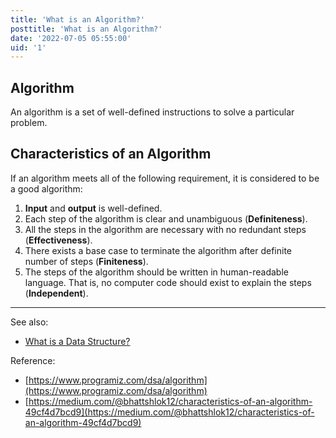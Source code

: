 ```yaml
---
title: 'What is an Algorithm?'
posttitle: 'What is an Algorithm?'
date: '2022-07-05 05:55:00'
uid: '1'
---
```


## Algorithm

An algorithm is a set of well-defined instructions to solve a particular problem.

## Characteristics of an Algorithm

If an algorithm meets all of the following requirement, it is considered to be a good algorithm:

1. **Input** and **output** is well-defined.
2. Each step of the algorithm is clear and unambiguous (**Definiteness**).
3. All the steps in the algorithm are necessary with no redundant steps (**Effectiveness**).
4. There exists a base case to terminate the algorithm after definite number of steps (**Finiteness**).
5. The steps of the algorithm should be written in human-readable language. That is, no computer code should exist to explain the steps (**Independent**).

---

See also:

- [What is a Data Structure?](./what-is-a-data-structure)

Reference:

- [https://www.programiz.com/dsa/algorithm](https://www.programiz.com/dsa/algorithm)
- [https://medium.com/@bhattshlok12/characteristics-of-an-algorithm-49cf4d7bcd9](https://medium.com/@bhattshlok12/characteristics-of-an-algorithm-49cf4d7bcd9)
